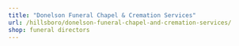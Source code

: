 ```yaml
---
title: "Donelson Funeral Chapel & Cremation Services"
url: /hillsboro/donelson-funeral-chapel-and-cremation-services/
shop: funeral directors
---
```

